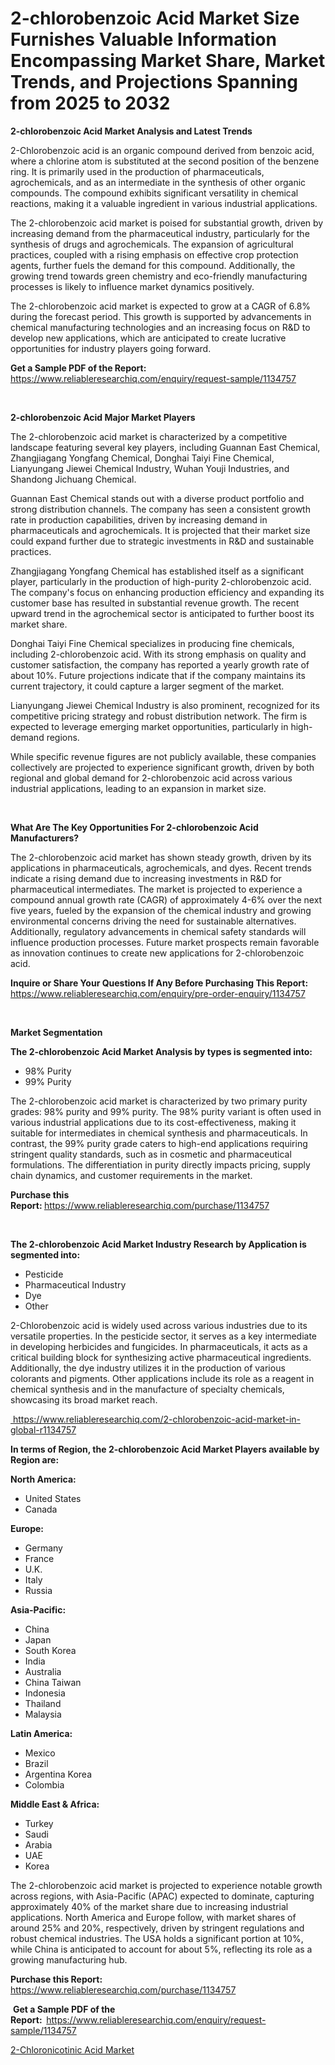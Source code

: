 <p><h1>2-chlorobenzoic Acid Market Size Furnishes Valuable Information Encompassing Market Share, Market Trends, and Projections Spanning from 2025 to 2032</h1></p><p><strong>2-chlorobenzoic Acid Market Analysis and Latest Trends</strong></p>
<p><p>2-Chlorobenzoic acid is an organic compound derived from benzoic acid, where a chlorine atom is substituted at the second position of the benzene ring. It is primarily used in the production of pharmaceuticals, agrochemicals, and as an intermediate in the synthesis of other organic compounds. The compound exhibits significant versatility in chemical reactions, making it a valuable ingredient in various industrial applications.</p><p>The 2-chlorobenzoic acid market is poised for substantial growth, driven by increasing demand from the pharmaceutical industry, particularly for the synthesis of drugs and agrochemicals. The expansion of agricultural practices, coupled with a rising emphasis on effective crop protection agents, further fuels the demand for this compound. Additionally, the growing trend towards green chemistry and eco-friendly manufacturing processes is likely to influence market dynamics positively.</p><p>The 2-chlorobenzoic acid market is expected to grow at a CAGR of 6.8% during the forecast period. This growth is supported by advancements in chemical manufacturing technologies and an increasing focus on R&D to develop new applications, which are anticipated to create lucrative opportunities for industry players going forward.</p></p>
<p><strong>Get a Sample PDF of the Report:&nbsp;</strong> <a href="https://www.reliableresearchiq.com/enquiry/request-sample/1134757?utm_campaign=2810&utm_medium=2&utm_source=Github&utm_content=ia&utm_term=25032025&utm_id=2-chlorobenzoic-acid">https://www.reliableresearchiq.com/enquiry/request-sample/1134757</a></p>
<p>&nbsp;</p>
<p><strong>2-chlorobenzoic Acid Major Market Players</strong></p>
<p><p>The 2-chlorobenzoic acid market is characterized by a competitive landscape featuring several key players, including Guannan East Chemical, Zhangjiagang Yongfang Chemical, Donghai Taiyi Fine Chemical, Lianyungang Jiewei Chemical Industry, Wuhan Youji Industries, and Shandong Jichuang Chemical. </p><p>Guannan East Chemical stands out with a diverse product portfolio and strong distribution channels. The company has seen a consistent growth rate in production capabilities, driven by increasing demand in pharmaceuticals and agrochemicals. It is projected that their market size could expand further due to strategic investments in R&D and sustainable practices.</p><p>Zhangjiagang Yongfang Chemical has established itself as a significant player, particularly in the production of high-purity 2-chlorobenzoic acid. The company's focus on enhancing production efficiency and expanding its customer base has resulted in substantial revenue growth. The recent upward trend in the agrochemical sector is anticipated to further boost its market share.</p><p>Donghai Taiyi Fine Chemical specializes in producing fine chemicals, including 2-chlorobenzoic acid. With its strong emphasis on quality and customer satisfaction, the company has reported a yearly growth rate of about 10%. Future projections indicate that if the company maintains its current trajectory, it could capture a larger segment of the market.</p><p>Lianyungang Jiewei Chemical Industry is also prominent, recognized for its competitive pricing strategy and robust distribution network. The firm is expected to leverage emerging market opportunities, particularly in high-demand regions.</p><p>While specific revenue figures are not publicly available, these companies collectively are projected to experience significant growth, driven by both regional and global demand for 2-chlorobenzoic acid across various industrial applications, leading to an expansion in market size.</p></p>
<p>&nbsp;</p>
<p><strong>What Are The Key Opportunities For 2-chlorobenzoic Acid Manufacturers?</strong></p>
<p><p>The 2-chlorobenzoic acid market has shown steady growth, driven by its applications in pharmaceuticals, agrochemicals, and dyes. Recent trends indicate a rising demand due to increasing investments in R&D for pharmaceutical intermediates. The market is projected to experience a compound annual growth rate (CAGR) of approximately 4-6% over the next five years, fueled by the expansion of the chemical industry and growing environmental concerns driving the need for sustainable alternatives. Additionally, regulatory advancements in chemical safety standards will influence production processes. Future market prospects remain favorable as innovation continues to create new applications for 2-chlorobenzoic acid.</p></p>
<p><strong>Inquire or Share Your Questions If Any Before Purchasing This Report:</strong> <a href="https://www.reliableresearchiq.com/enquiry/pre-order-enquiry/1134757?utm_campaign=2810&utm_medium=2&utm_source=Github&utm_content=ia&utm_term=25032025&utm_id=2-chlorobenzoic-acid">https://www.reliableresearchiq.com/enquiry/pre-order-enquiry/1134757</a></p>
<p>&nbsp;</p>
<p><strong>Market Segmentation</strong></p>
<p><strong>The 2-chlorobenzoic Acid Market Analysis by types is segmented into:</strong></p>
<p><ul><li>98% Purity</li><li>99% Purity</li></ul></p>
<p><p>The 2-chlorobenzoic acid market is characterized by two primary purity grades: 98% purity and 99% purity. The 98% purity variant is often used in various industrial applications due to its cost-effectiveness, making it suitable for intermediates in chemical synthesis and pharmaceuticals. In contrast, the 99% purity grade caters to high-end applications requiring stringent quality standards, such as in cosmetic and pharmaceutical formulations. The differentiation in purity directly impacts pricing, supply chain dynamics, and customer requirements in the market.</p></p>
<p><strong>Purchase this Report:&nbsp;</strong><a href="https://www.reliableresearchiq.com/purchase/1134757?utm_campaign=2810&utm_medium=2&utm_source=Github&utm_content=ia&utm_term=25032025&utm_id=2-chlorobenzoic-acid">https://www.reliableresearchiq.com/purchase/1134757</a></p>
<p>&nbsp;</p>
<p><strong>The 2-chlorobenzoic Acid Market Industry Research by Application is segmented into:</strong></p>
<p><ul><li>Pesticide</li><li>Pharmaceutical Industry</li><li>Dye</li><li>Other</li></ul></p>
<p><p>2-Chlorobenzoic acid is widely used across various industries due to its versatile properties. In the pesticide sector, it serves as a key intermediate in developing herbicides and fungicides. In pharmaceuticals, it acts as a critical building block for synthesizing active pharmaceutical ingredients. Additionally, the dye industry utilizes it in the production of various colorants and pigments. Other applications include its role as a reagent in chemical synthesis and in the manufacture of specialty chemicals, showcasing its broad market reach.</p></p>
<p><a href="https://www.reliableresearchiq.com/2-chlorobenzoic-acid-market-in-global-r1134757?utm_campaign=2810&utm_medium=2&utm_source=Github&utm_content=ia&utm_term=25032025&utm_id=2-chlorobenzoic-acid">&nbsp;https://www.reliableresearchiq.com/2-chlorobenzoic-acid-market-in-global-r1134757</a></p>
<p><strong>In terms of Region, the 2-chlorobenzoic Acid Market Players available by Region are:</strong></p>
<p>
    <p> <strong> North America: </strong>
        <ul>
            <li>United States</li>
            <li>Canada</li>
        </ul>
        </p> 
    <p> <strong> Europe: </strong>
        <ul>
            <li>Germany</li>
            <li>France</li>
            <li>U.K.</li>
            <li>Italy</li>
            <li>Russia</li>
        </ul>
        </p> 
    <p> <strong> Asia-Pacific: </strong>
        <ul>
            <li>China</li>
            <li>Japan</li>
            <li>South Korea</li>
            <li>India</li>
            <li>Australia</li>
            <li>China Taiwan</li>
            <li>Indonesia</li>
            <li>Thailand</li>
            <li>Malaysia</li>
        </ul>
        </p> 
    <p> <strong> Latin America: </strong>
        <ul>
            <li>Mexico</li>
            <li>Brazil</li>
            <li>Argentina Korea</li>
            <li>Colombia</li>
        </ul>
        </p> 
    <p> <strong> Middle East & Africa: </strong>
        <ul>
            <li>Turkey</li>
            <li>Saudi</li>
            <li>Arabia</li>
            <li>UAE</li>
            <li>Korea</li>
        </ul>
    </p>
    </p>
<p><p>The 2-chlorobenzoic acid market is projected to experience notable growth across regions, with Asia-Pacific (APAC) expected to dominate, capturing approximately 40% of the market share due to increasing industrial applications. North America and Europe follow, with market shares of around 25% and 20%, respectively, driven by stringent regulations and robust chemical industries. The USA holds a significant portion at 10%, while China is anticipated to account for about 5%, reflecting its role as a growing manufacturing hub.</p></p>
<p><strong>Purchase this Report: </strong><a href="https://www.reliableresearchiq.com/purchase/1134757?utm_campaign=2810&utm_medium=2&utm_source=Github&utm_content=ia&utm_term=25032025&utm_id=2-chlorobenzoic-acid">https://www.reliableresearchiq.com/purchase/1134757</a></p>
<p>&nbsp;<strong>Get a Sample PDF of the Report:&nbsp;&nbsp;</strong><a href="https://www.reliableresearchiq.com/enquiry/request-sample/1134757?utm_campaign=2810&utm_medium=2&utm_source=Github&utm_content=ia&utm_term=25032025&utm_id=2-chlorobenzoic-acid">https://www.reliableresearchiq.com/enquiry/request-sample/1134757</a></p>
<p><strong></strong></p>
<p><p><a href="https://github.com/penecorodz74/Market-Research-Report-List-1/blob/main/2-chloronicotinic-acid-market.md?utm_campaign=2810&utm_medium=2&utm_source=Github&utm_content=ia&utm_term=25032025&utm_id=2-chlorobenzoic-acid">2-Chloronicotinic Acid Market</a></p></p>